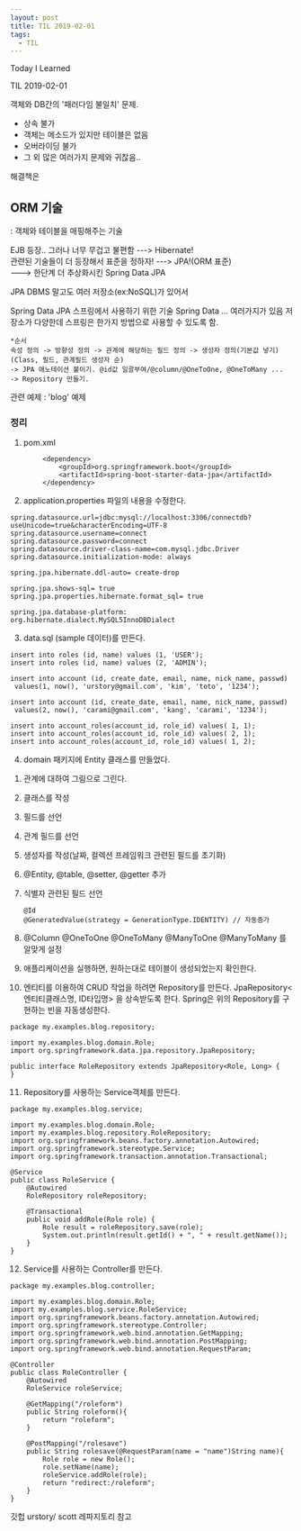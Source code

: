 ```yaml
---
layout: post
title: TIL 2019-02-01
tags:
  - TIL
---
```


Today I Learned

TIL 2019-02-01

객체와 DB간의 '패러다임 불일치' 문제.  

* 상속 불가
* 객체는 메소드가 있지만 테이블은 없음
* 오버라이딩 불가
* 그 외 많은 여러가지 문제와 귀찮음..

해결책은 
## ORM 기술
  : 객체와 테이블을 매핑해주는 기술  

EJB 등장.. 그러나 너무 무겁고 불편함 ---> Hibernate!  
관련된 기술들이 더 등장해서 표준을 정하자! ---> JPA!(ORM 표준)  
---> 한단계 더 추상화시킨 Spring Data JPA

JPA
DBMS 말고도 여러 저장소(ex:NoSQL)가 있어서

Spring Data JPA 스프링에서 사용하기 위한 기술
Spring Data ... 여러가지가 있음
저장소가 다양한데 스프링은 한가지 방법으로 사용할 수 있도록 함.

```
*순서  
속성 정의 -> 방향성 정의 -> 관계에 해당하는 필드 정의 -> 생성자 정의(기본값 넣기)  
(Class, 필드, 관계필드 생성자 순)  
-> JPA 애노테이션 붙이기. @id값 일괄부여/@column/@OneToOne, @OneToMany ...  
-> Repository 만들기.
```

관련 예제 : 'blog' 예제

### 정리

1. pom.xml
```
		<dependency>
			<groupId>org.springframework.boot</groupId>
			<artifactId>spring-boot-starter-data-jpa</artifactId>
		</dependency>

```

2. application.properties 파일의 내용을 수정한다.
```
spring.datasource.url=jdbc:mysql://localhost:3306/connectdb?useUnicode=true&characterEncoding=UTF-8
spring.datasource.username=connect
spring.datasource.password=connect
spring.datasource.driver-class-name=com.mysql.jdbc.Driver
spring.datasource.initialization-mode: always

spring.jpa.hibernate.ddl-auto= create-drop

spring.jpa.shows-sql= true
spring.jpa.properties.hibernate.format_sql= true

spring.jpa.database-platform: org.hibernate.dialect.MySQL5InnoDBDialect
```
3. data.sql (sample 데이터)를 만든다.
```
insert into roles (id, name) values (1, 'USER');
insert into roles (id, name) values (2, 'ADMIN');

insert into account (id, create_date, email, name, nick_name, passwd)
 values(1, now(), 'urstory@gmail.com', 'kim', 'toto', '1234');

insert into account (id, create_date, email, name, nick_name, passwd)
 values(2, now(), 'carami@gmail.com', 'kang', 'carami', '1234');

insert into account_roles(account_id, role_id) values( 1, 1);
insert into account_roles(account_id, role_id) values( 2, 1);
insert into account_roles(account_id, role_id) values( 1, 2);
```

4. domain 패키지에 Entity 클래스를 만들었다.
1) 관계에 대하여 그림으로 그린다.
2) 클래스를 작성
3) 필드를 선언
4) 관계 필드를 선언
5) 생성자를 작성(날짜, 컬렉션 프레임워크 관련된 필드를 초기화)
6) @Entity, @table, @setter, @getter 추가
7) 식별자 관련된 필드 선언
    ```
    @Id
    @GeneratedValue(strategy = GenerationType.IDENTITY) // 자동증가
    ```

8) @Column @OneToOne @OneToMany @ManyToOne @ManyToMany 를 알맞게 설정
9) 애플리케이션을 실행하면, 원하는대로 테이블이 생성되었는지 확인한다.
10) 엔티티를 이용하여 CRUD 작업을 하려면 Repository를 만든다. 
JpaRepository<엔티티클래스명, ID타입명> 을 상속받도록 한다.
Spring은 위의 Repository를 구현하는 빈을 자동생성한다.
```
package my.examples.blog.repository;

import my.examples.blog.domain.Role;
import org.springframework.data.jpa.repository.JpaRepository;

public interface RoleRepository extends JpaRepository<Role, Long> {
}
```

11) Repository를 사용하는 Service객체를 만든다.
```
package my.examples.blog.service;

import my.examples.blog.domain.Role;
import my.examples.blog.repository.RoleRepository;
import org.springframework.beans.factory.annotation.Autowired;
import org.springframework.stereotype.Service;
import org.springframework.transaction.annotation.Transactional;

@Service
public class RoleService {
    @Autowired
    RoleRepository roleRepository;

    @Transactional
    public void addRole(Role role) {
        Role result = roleRepository.save(role);
        System.out.println(result.getId() + ", " + result.getName());
    }
}
```
12) Service를 사용하는 Controller를 만든다.
```
package my.examples.blog.controller;

import my.examples.blog.domain.Role;
import my.examples.blog.service.RoleService;
import org.springframework.beans.factory.annotation.Autowired;
import org.springframework.stereotype.Controller;
import org.springframework.web.bind.annotation.GetMapping;
import org.springframework.web.bind.annotation.PostMapping;
import org.springframework.web.bind.annotation.RequestParam;

@Controller
public class RoleController {
    @Autowired
    RoleService roleService;

    @GetMapping("/roleform")
    public String roleform(){
        return "roleform";
    }

    @PostMapping("/rolesave")
    public String rolesave(@RequestParam(name = "name")String name){
        Role role = new Role();
        role.setName(name);
        roleService.addRole(role);
        return "redirect:/roleform";
    }
}
``` 

깃헙 urstory/ scott 레파지토리 참고